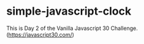 # simple-javascript-clock
This is Day 2 of the Vanilla Javascript 30 Challenge. (https://javascript30.com/)
